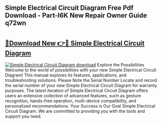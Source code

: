 ## Simple Electrical Circuit Diagram Free Pdf Download - Part-I6K New Repair Owner Guide q72wn

# <h2><a href="http://dfllhk.blite.top/?on=Simple+Electrical+Circuit+Diagram">🔗Download New 👉🔴 Simple Electrical Circuit Diagram</a></h2>

[![Simple Electrical Circuit Diagram download](https://i.imgur.com/lujVjoI.png)](http://dfllhk.blite.top/?on=Simple+Electrical+Circuit+Diagram)
Explore the Possibilities Welcome to the world of possibilities with your new Simple Electrical Circuit Diagram! This manual explores its features, applications, and troubleshooting solutions. Please Note the Serial Number Locate and record the serial number of your new Simple Electrical Circuit Diagram for warranty purposes. The latest iteration of Simple Electrical Circuit Diagram offers users an extensive collection of advanced features, such as gesture recognition, hands-free operation, multi-device compatibility, and personalized recommendations. Your Success is Our Goal Simple Electrical Circuit Diagram. We are committed to providing you with the tools and support you need.
